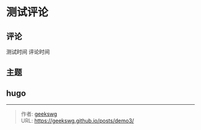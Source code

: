 # 测试评论


<!--more-->

## 评论

测试时间 评论时间

## 主题

## hugo

---

> 作者: [geekswg](https://github.com/geekswg)  
> URL: https://geekswg.github.io/posts/demo3/  

